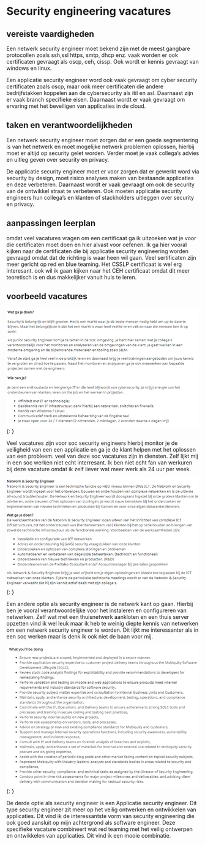 # Security engineering vacatures

## vereiste vaardigheden

Een netwerk security engineer moet bekend zijn met de meest gangbare protocollen zoals ssh,ssl https, smtp, dhcp enz.  vaak worden er ook certificaten gevraagt als oscp, ceh, cissp. Ook wordt er kennis gevraagt van windows en linux.

Een applicatie security engineer word ook vaak gevraagt om cyber security certificaten zoals oscp, maar ook meer certificaten die andere bedrijfstakken koppelen aan de cybersecurity als itil en asl. Daarnaast zijn er vaak branch specifieke eisen. Daarnaast wordt er vaak gevraagt om ervaring met het beveiligen van applicaties in de cloud.

## taken en verantwoordelijkheden

Een netwerk security engineer moet zorgen dat er een goede segmentering is van het netwerk en moet mogelijke netwerk problemen oplossen, hierbij moet er altijd op security gelet worden. Verder moet je vaak collega’s advies en uitleg geven over security en privacy.

De applicatie security engineer moet er voor zorgen dat er gewerkt word via security by design, moet risico analyses maken van bestaande applicaties en deze verbeteren. Daarnaast wordt er vaak gevraagt om ook de security van de ontwikkel straat te verbeteren. Ook moeten applicatie security engineers hun collega’s en klanten of stackholders uitleggen over security en privacy.

## aanpassingen leerplan

omdat veel vacatures vragen om een certificaat ga ik uitzoeken wat je voor die certificaten moet doen en hier alvast voor oefenen. Ik ga hier vooral kijken naar de certificaten die bij applicatie security engineering worden gevraagd omdat dat de richting is waar heen wil gaan. Veel sertificaten zijn meer gericht op red en blue teaming. Het CSSLP certificaat is wel erg interesant. ook wil ik gaan kijken naar het CEH certificaat omdat dit meer teoretisch is en dus makkelijker vanuit huis te leren.

## voorbeeld vacatures

![soc vacature](../images/Soc_vacature.PNG){: }

Veel vacatures zijn voor soc security engineers hierbij monitor je de veiligheid van een een applicatie en ga je de klant helpen met het oplossen van een probleem. veel van deze soc vacatures zijn in diensten. Zelf lijkt mij in een soc werken niet echt interresant. Ik ben niet echt fan van werkuren bij deze vacature omdat ik zelf liever wat meer werk als 24 uur per week.

![netwerk vacature](../images/netwerk_vacature.PNG){: }

Een andere optie als security engineer is de netwerk kant op gaan. Hierbij ben je vooral verantwoordelijke voor het instaleren en configureren van netwerken. Zelf wat met een thuisnetwerk aankloten en een thuis server opzetten vind ik wel leuk maar ik heb te weinig diepte kennis van netwerken om een netwerk security engineer te worden. Dit lijkt me interessanter als in een soc werken maar is denk ik ook niet de baan voor mij.

![application vacature](../images/application_vacature.PNG){: }

De derde optie als security engineer is een Applicatie security engineer. Dit type security engineer zit meer op het veilig ontwerken en ontwikkelen van applicaties. Dit vind ik de interessantste vorm van security engineering die ook goed aansluit op mijn achtergrond als software engineer. Deze specifieke vacature combineert wat red teaming met het veilig ontwerpen en ontwikkelen van applicaties. Dit vind ik een mooie combinatie.
